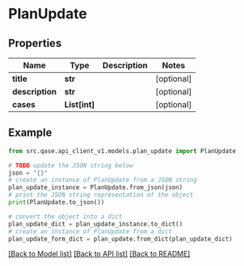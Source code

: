 # PlanUpdate


## Properties

Name | Type | Description | Notes
------------ | ------------- | ------------- | -------------
**title** | **str** |  | [optional] 
**description** | **str** |  | [optional] 
**cases** | **List[int]** |  | [optional] 

## Example

```python
from src.qase.api_client_v1.models.plan_update import PlanUpdate

# TODO update the JSON string below
json = "{}"
# create an instance of PlanUpdate from a JSON string
plan_update_instance = PlanUpdate.from_json(json)
# print the JSON string representation of the object
print(PlanUpdate.to_json())

# convert the object into a dict
plan_update_dict = plan_update_instance.to_dict()
# create an instance of PlanUpdate from a dict
plan_update_form_dict = plan_update.from_dict(plan_update_dict)
```
[[Back to Model list]](../README.md#documentation-for-models) [[Back to API list]](../README.md#documentation-for-api-endpoints) [[Back to README]](../README.md)


